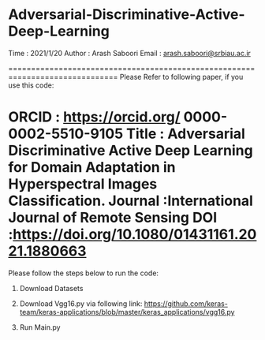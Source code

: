 # Adversarial-Discriminative-Active-Deep-Learning

 Time    : 2021/1/20
 Author  : Arash Saboori
 Email   : arash.saboori@srbiau.ac.ir

==============================================================================
Please Refer to following paper, if you use this code:


 ORCID   :  https://orcid.org/ 0000-0002-5510-9105
 Title   : Adversarial Discriminative Active Deep Learning for Domain 
            Adaptation in Hyperspectral Images Classification. 
 Journal :International Journal of Remote Sensing
 DOI     :https://doi.org/10.1080/01431161.2021.1880663
==============================================================================
Please follow the steps below to run the code:

1. Download Datasets

2. Download Vgg16.py via following link:
   https://github.com/keras-team/keras-applications/blob/master/keras_applications/vgg16.py

3. Run Main.py
